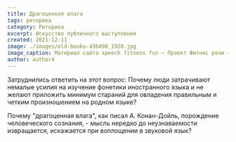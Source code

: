 ```yaml
---
title: Драгоценная влага
tags: риторика
category: Риторика
excerpt: Искусство публичного выступления
created: 2021-12-11
image: ./images/old-books-436498_1920.jpg
image_caption: Материал сайта speech fitness fun — Проект Фитнес речи — часть движения за свободные Программы Обучения для Публичных Выступлений
author: author4
---
```

 
Затруднились ответить на этот вопрос: Почему люди затрачивают немалые усилия на изучение фонетики иностранного языка и не желают приложить минимум стараний для овладения правильным и четким произношением на родном языке? 

Почему "драгоценная влага", как писал А. Конан-Дойль, порождение человеческого сознания, - мысль нередко до неузнаваемости извращается, искажается при воплощении в звуковой язык?

